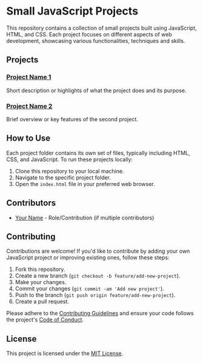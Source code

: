 # Small JavaScript Projects

This repository contains a collection of small projects built using JavaScript, HTML, and CSS. Each project focuses on different aspects of web development, showcasing various functionalities, techniques and skills.

## Projects

### [Project Name 1](link_to_project_1)
Short description or highlights of what the project does and its purpose.

### [Project Name 2](link_to_project_2)
Brief overview or key features of the second project.

<!-- Add more projects in a similar format -->

## How to Use

Each project folder contains its own set of files, typically including HTML, CSS, and JavaScript. To run these projects locally:

1. Clone this repository to your local machine.
2. Navigate to the specific project folder.
3. Open the `index.html` file in your preferred web browser.

## Contributors

- [Your Name](link_to_profile) - Role/Contribution (if multiple contributors)

## Contributing

Contributions are welcome! If you'd like to contribute by adding your own JavaScript project or improving existing ones, follow these steps:

1. Fork this repository.
2. Create a new branch (`git checkout -b feature/add-new-project`).
3. Make your changes.
4. Commit your changes (`git commit -am 'Add new project'`).
5. Push to the branch (`git push origin feature/add-new-project`).
6. Create a pull request.

Please adhere to the [Contributing Guidelines](link_to_contributing_guidelines) and ensure your code follows the project's [Code of Conduct](link_to_code_of_conduct).

## License

This project is licensed under the [MIT License](link_to_license).
